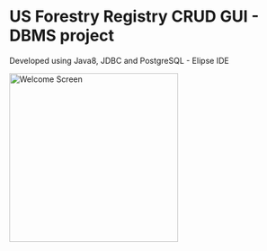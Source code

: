 # US Forestry Registry CRUD GUI - DBMS project 

Developed using Java8, JDBC and PostgreSQL - Elipse IDE


<img width="300" alt="Welcome Screen" src="[https://raw.githubusercontent.com/mkhanyisig/gym_buddy_App/main/Gym_Buddy/images/IMG_0345.PNG](https://raw.githubusercontent.com/mkhanyisig/DBMS_GUI/master/Screen%20Shot%202022-06-03%20at%202.07.27%20AM.png?raw=true)">

